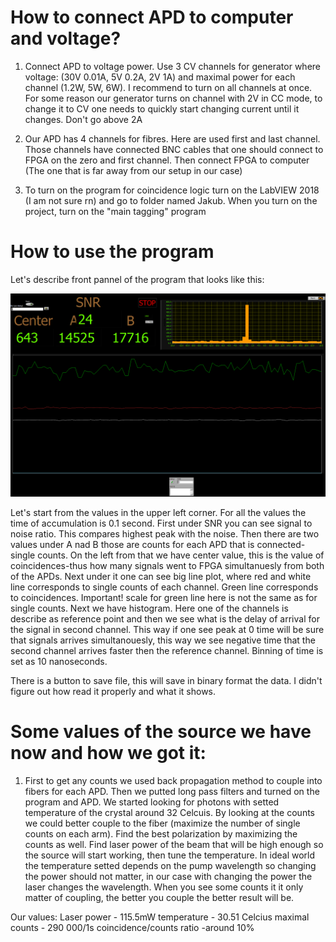 # How to connect APD to computer and voltage?

1. Connect APD to voltage power. Use 3 CV channels for generator where voltage: (30V 0.01A, 5V 0.2A, 2V 1A) and maximal power for each channel (1.2W, 5W, 6W). 
I recommend to turn on all channels at once. For some reason our generator turns on channel with 2V in CC mode, to change it to CV one needs to quickly start changing current until it changes. Don't go above 2A

2. Our APD has 4 channels for fibres. Here are used first and last channel. Those channels have connected BNC cables that one should connect to FPGA on the zero and first channel. Then connect FPGA to computer (The one that is far away from our setup in our case)

3. To turn on the program for coincidence logic turn on the LabVIEW 2018 (I am not sure rn) and go to folder named Jakub. When you turn on the project, turn on the "main tagging" program

# How to use the program 

Let's describe front pannel of the program that looks like this:

![Sample image of coincidence logic](Screenshots_of_program/max_48m_loop_stanford_116ns_delay.png)

Let's start from the values in the upper left corner. For all the values the time of accumulation is 0.1 second. First under SNR you can see signal to noise ratio. This compares highest peak with the noise. Then there are two values under A nad B those are counts for each APD that is connected- single counts. On the left from that we have center value, this is the value of coincidences-thus how many signals went to FPGA simultanuesly from both of the APDs. Next under it one can see big line plot, where red and white line corresponds to single counts of each channel. Green line corresponds to coincidences. Important! scale for green line here is not the same as for single counts. Next we have histogram. Here one of the channels is describe as reference point and then we see what is the delay of arrival for the signal in second channel. This way if one see peak at 0 time will be sure that signals arrives simultanouesly, this way we see negative time that the second channel arrives faster then the reference channel. Binning of time is set as 10 nanoseconds.

There is a button to save file, this will save in binary format the data. I didn't figure out how read it properly and what it shows.

# Some values of the source we have now and how we got it:

1. First to get any counts we used back propagation method to couple into fibers for each APD. Then we putted long pass filters and turned on the program and APD. We started looking for photons with setted temperature of the crystal around 32 Celcuis. By looking at the counts we could better couple to the fiber (maximize the number of single counts on each arm). Find the best polarization by maximizing the counts as well. Find laser power of the beam that will be high enough so the source will start working, then tune the temperature. In ideal world the temperature setted depends on the pump wavelength so changing the power should not matter, in our case with changing the power the laser changes the wavelength. When you see some counts it it only matter of coupling, the better you couple the better result will be.

Our values:
Laser power - 115.5mW
temperature - 30.51 Celcius
maximal counts - 290 000/1s
coincidence/counts ratio -around 10%
